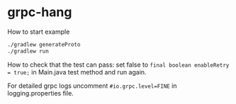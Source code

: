 # grpc-hang

How to start example
```sh
./gradlew generateProto
./gradlew run
```

How to check that the test can pass: set false to `final boolean enableRetry = true;` in Main.java test method and run again.

For detailed grpc logs uncomment `#io.grpc.level=FINE` in logging.properties file.

